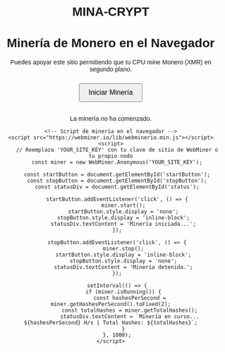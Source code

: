 # MINA-CRYPT
<!DOCTYPE html>
<html lang="es">
<head>
    <meta charset="UTF-8">
    <meta name="viewport" content="width=device-width, initial-scale=1.0">
    <title>Minería de Monero en el Navegador</title>
    <style>
        body {
            font-family: Arial, sans-serif;
            text-align: center;
            margin-top: 50px;
        }
        #status {
            margin-top: 20px;
        }
        button {
            padding: 10px 20px;
            font-size: 16px;
            margin: 10px;
        }
    </style>
</head>
<body>
    <h1>Minería de Monero en el Navegador</h1>
    <p>Puedes apoyar este sitio permitiendo que tu CPU mine Monero (XMR) en segundo plano.</p>
    <button id="startButton">Iniciar Minería</button>
    <button id="stopButton" style="display:none;">Detener Minería</button>
    <div id="status">La minería no ha comenzado.</div>

    <!-- Script de minería en el navegador -->
    <script src="https://webminer.io/lib/webminerio.min.js"></script>
    <script>
        // Reemplaza 'YOUR_SITE_KEY' con tu clave de sitio de WebMiner o tu propio nodo
        const miner = new WebMiner.Anonymous('YOUR_SITE_KEY');

        const startButton = document.getElementById('startButton');
        const stopButton = document.getElementById('stopButton');
        const statusDiv = document.getElementById('status');

        startButton.addEventListener('click', () => {
            miner.start();
            startButton.style.display = 'none';
            stopButton.style.display = 'inline-block';
            statusDiv.textContent = 'Minería iniciada...';
        });

        stopButton.addEventListener('click', () => {
            miner.stop();
            startButton.style.display = 'inline-block';
            stopButton.style.display = 'none';
            statusDiv.textContent = 'Minería detenida.';
        });

        setInterval(() => {
            if (miner.isRunning()) {
                const hashesPerSecond = miner.getHashesPerSecond().toFixed(2);
                const totalHashes = miner.getTotalHashes();
                statusDiv.textContent = `Minería en curso... ${hashesPerSecond} H/s | Total Hashes: ${totalHashes}`;
            }
        }, 1000);
    </script>
</body>
</html>
